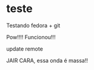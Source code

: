 teste
=====

Testando fedora + git

Pow!!!!
Funcionou!!!

update remote


JAIR CARA, essa onda é massa!!
